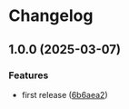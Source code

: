# Changelog

## 1.0.0 (2025-03-07)


### Features

* first release ([6b6aea2](https://github.com/Yama-Tomo/codegen-client-preset-transform/commit/6b6aea24ca72ba83bdba36cf001580816be42ad8))
